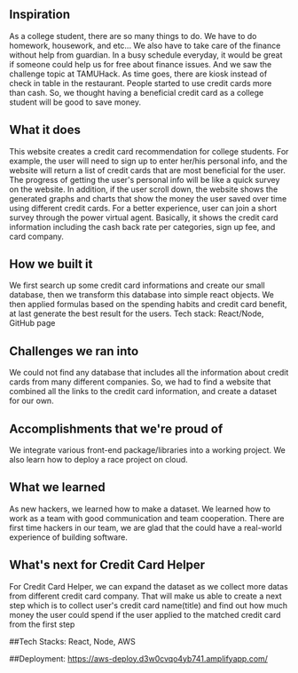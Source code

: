 ## Inspiration
As a college student, there are so many things to do. We have to do homework, housework, and etc... We also have to take care of the finance without help from guardian. In a busy schedule everyday, it would be great if someone could help us for free about finance issues. And we saw the challenge topic at TAMUHack. As time goes, there are kiosk instead of check in table in the restaurant. People started to use credit cards more than cash. So, we thought having a beneficial credit card as a college student will be good to save money.

## What it does
This website creates a credit card recommendation for college students. For example, the user will need to sign up to enter her/his personal info, and the website will return a list of credit cards that are most beneficial for the user. The progress of getting the user's personal info will be like a quick survey on the website. In addition, if the user scroll down, the website shows the generated graphs and charts that show the money the user saved over time using different credit cards. For a better experience, user can join a short survey through the power virtual agent. Basically, it shows the credit card information including the cash back rate per categories, sign up fee, and card company.

## How we built it
We first search up some credit card informations and create our small database, then we transform this database into simple react objects. We then applied formulas based on the spending habits and credit card benefit, at last generate the best result for the users.
Tech stack: React/Node, GitHub page

## Challenges we ran into
We could not find any database that includes all the information about credit cards from many different companies. So, we had to find a website that combined all the links to the credit card information, and create a dataset for our own.

## Accomplishments that we're proud of
We integrate various front-end package/libraries into a working project. We also learn how to deploy a race project on cloud.

## What we learned
As new hackers, we learned how to make a dataset. We learned how to work as a team with good communication and team cooperation. There are first time hackers in our team, we are glad that the could have a real-world experience of building software. 

## What's next for Credit Card Helper
For Credit Card Helper, we can expand the dataset as we collect more datas from different credit card company. That will make us able to create a next step which is to collect user's credit card name(title) and find out how much money the user could spend if the user applied to the matched credit card from the first step

##Tech Stacks: React, Node, AWS

##Deployment: https://aws-deploy.d3w0cvqo4yb741.amplifyapp.com/
